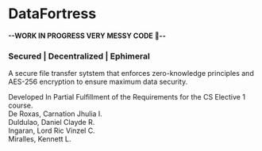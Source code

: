 # DataFortress
**--WORK IN PROGRESS
VERY MESSY CODE 🙏--**  <br />
<h3>Secured | Decentralized | Ephimeral</h3>

A secure file transfer sytstem that enforces zero-knowledge principles and AES-256 encryption to ensure maximum data security.<br />

Developed In Partial Fulfillment of the Requirements for the CS Elective 1 course.<br />
De Roxas, Carnation Jhulia I.<br />
Duldulao, Daniel Clayde R.<br />
Ingaran, Lord Ric Vinzel C.<br />
Miralles, Kennett L.<br />
